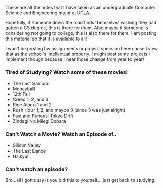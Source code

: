 These are all the notes that I have taken as an undergraduate Computer Science and Engineering major at UCLA. 

Hopefully, if someone down the road finds themselves wishing they had gotten a CS degree, this is there for them. Also maybe if someone is considering not going to college, this is also there for them. I am posting this material so that it is available to all!

I won't be posting hw assignments or project specs on here cause I view that as the school's intellectual property. I might post some projects I implement though because I hear those change from year to year!



### Tired of Studying? Watch some of these movies!
- The Last Samurai
- Moneyball
- 12th Fail
- Creed 1, 2, and 3
- Ride Along 1 and 2
- Rush Hour 1, 2, and maybe 3 (since 3 was just alright)
- Fast and Furious: Tokyo Drift
- Zindagi Na Milegi Dobara

### Can't Watch a Movie? Watch an Episode of..
- Silicon Valley
- The Last Dance
- Haikyu!!

### Can't watch an episode?
Bro...all I gotta say is you did this to yourself... just get back to studying.

